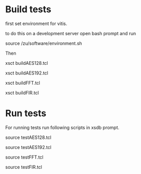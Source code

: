 # Build tests

first set environment for vitis. 

to do this on a development server open bash prompt and run 

source <repo>/zu/software/environment.sh

Then 

xsct buildAES128.tcl

xsct buildAES192.tcl

xsct buildFFT.tcl

xsct buildFIR.tcl

# Run tests


For running tests run following scripts in xsdb prompt.

source testAES128.tcl

source testAES192.tcl

source testFFT.tcl

source testFIR.tcl
